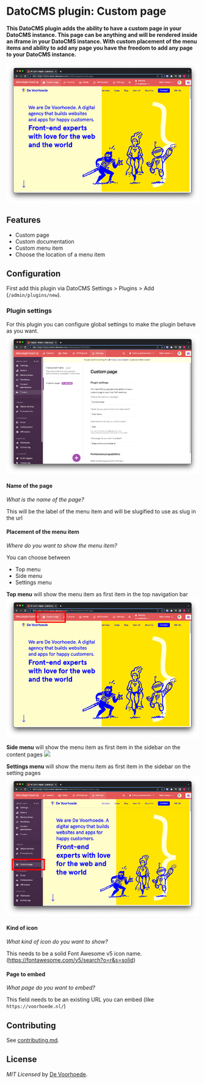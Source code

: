 # DatoCMS plugin: Custom page

**This DatoCMS plugin adds the ability to have a custom page in your DatoCMS instance. This page can be anything and will be rendered inside an iframe in your DatoCMS instance. With custom placement of the menu items and ability to add any page you have the freedom to add any page to your DatoCMS instance.**

![](https://github.com/voorhoede/datocms-plugin-custom-page/raw/main/docs/preview.png)

## Features

* Custom page
* Custom documentation
* Custom menu item
* Choose the location of a menu item

## Configuration

First add this plugin via DatoCMS Settings > Plugins > Add (`/admin/plugins/new`).

### Plugin settings

For this plugin you can configure global settings to make the plugin behave as you want.
![](https://github.com/voorhoede/datocms-plugin-custom-page/raw/main/docs/custom-page-settings.png)

#### Name of the page
*What is the name of the page?*

This will be the label of the menu item and will be slugified to use as slug in the url

#### Placement of the menu item
*Where do you want to show the menu item?*

You can choose between
* Top menu
* Side menu
* Settings menu

**Top menu** will show the menu item as first item in the top navigation bar
![](https://github.com/voorhoede/datocms-plugin-custom-page/raw/main/docs/custom-page-top-menu.png)

**Side menu** will show the menu item as first item in the sidebar on the content pages
![](https://github.com/voorhoede/datocms-plugin-custom-page/raw/main/docs/custom-sidebar.png)

**Settings menu** will show the menu item as first item in the sidebar on the setting pages
![](https://github.com/voorhoede/datocms-plugin-custom-page/raw/main/docs/custom-page-sidebar-settings.png)

#### Kind of icon
*What kind of icon do you want to show?*

This needs to be a solid Font Awesome v5 icon name. (https://fontawesome.com/v5/search?o=r&s=solid)

#### Page to embed
*What page do you want to embed?*

This field needs to be an existing URL you can embed (like `https://voorhoede.nl/`)

## Contributing

See [contributing.md](https://github.com/voorhoede/datocms-plugin-custom-page/blob/main/contributing.md).

## License

*MIT Licensed* by [De Voorhoede](https://www.voorhoede.nl).
